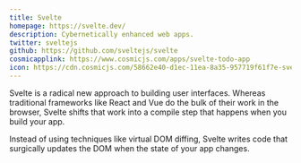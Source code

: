 ```yaml
---
title: Svelte
homepage: https://svelte.dev/
description: Cybernetically enhanced web apps.
twitter: sveltejs
github: https://github.com/sveltejs/svelte
cosmicapplink: https://www.cosmicjs.com/apps/svelte-todo-app
icon: https://cdn.cosmicjs.com/58662e40-d1ec-11ea-8a35-957719f61f7e-svelete.svg
---
```


Svelte is a radical new approach to building user interfaces. Whereas traditional frameworks like React and Vue do the bulk of their work in the browser, Svelte shifts that work into a compile step that happens when you build your app.

Instead of using techniques like virtual DOM diffing, Svelte writes code that surgically updates the DOM when the state of your app changes.